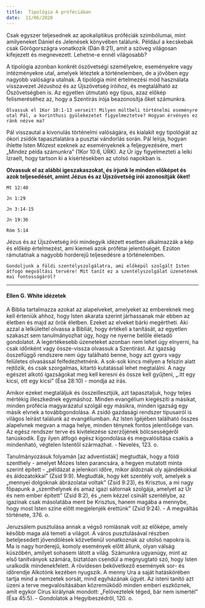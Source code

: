 ```yaml
---
title:  Tipológia A próféciában
date:  11/06/2020
---
```


Csak egyszer teljesednek az apokaliptikus próféciák szimbólumai, mint amilyeneket Dániel és Jelenések könyvében találunk. Például a kecskebak csak Görögországra vonatkozik (Dán 8:21), amit a szöveg világosan kifejezett és megnevezett. Lehetne-e ennél világosabb?

A tipológia azonban konkrét ószövetségi személyekre, eseményekre vagy intézményekre utal, amelyek léteztek a történelemben, de a jövőben egy nagyobb valóságra utalnak. A tipológia mint értelmezési mód használata visszavezet Jézushoz és az Újszövetség íróihoz, és megtalálható az Ószövetségben is. Az egyetlen útmutató egy típus, azaz előkép felismeréséhez az, hogy a Szentírás írója beazonosítja őket számunkra.

`Olvassuk el 1Kor 10:1-13 verseit! Milyen múltbeli történelmi eseményre utal Pál, a korinthusi gyülekezetet figyelmeztetve? Hogyan érvényes ez ránk nézve ma?`

Pál visszautal a kivonulás történelmi valóságára, és kialakít egy tipológiát az ókori zsidók tapasztalatára a pusztai vándorlás során. Pál leírja, hogyan ihlette Isten Mózest ezeknek az eseményeknek a feljegyezésére, mert „Mindez példa számunkra” (1Kor 10:6, ÚRK). Az Úr így figyelmezteti a lelki Izraelt, hogy tartson ki a kísértésekben az utolsó napokban is.

**Olvassuk el az alábbi igeszakaszokat, és írjunk le minden előképet és azok teljesedését, amint Jézus és az Újszövetség írói azonosítják őket!**

`Mt 12:40`

`Jn 1:29`

`Jn 3:14-15`

`Jn 19:36`

`Róm 5:14`

Jézus és az Újszövetség írói mindegyik idézett esetben alkalmazzák a kép és előkép értelmezést, ami kiemeli azok prófétai jelentőségét. Ezúton rámutatnak a nagyobb horderejű teljesedésre a történelemben.

`Gondoljunk a földi szentélyszolgálatra, ami előképül szolgált Isten átfogó megváltási tervére! Mit tanít ez a szentélyszolgálat üzenetének mai fontosságáról?`

---

#### Ellen G. White idézetek

A Biblia tartalmazza azokat az alapelveket, amelyeket az embereknek meg kell érteniük ahhoz, hogy Isten akarata szerint járhassanak már ebben az életben és majd az örök életben. Ezeket az elveket bárki megértheti. Aki azzal a lelkülettel olvassa a Bibliát, hogy értékeli a tanítását, az egyetlen szakaszt sem tanulmányozhat úgy, hogy ne nyerne belőle életadó gondolatot. A legértékesebb üzeneteket azonban nem lehet úgy elnyerni, ha csak időnként vagy össze-vissza olvassuk a Szentírást. Az igazság összefüggő rendszere nem úgy található benne, hogy azt gyors vagy felületes olvasással felfedezhetnénk. A sok-sok kincs mélyen a felszín alatt rejtőzik, és csak szorgalmas, kitartó kutatással lehet megtalálni. A nagy egészet alkotó igazságokat meg kell keresni és össze kell gyűjteni, „.itt egy kicsi, ott egy kicsi” (Ésa 28:10) - mondja az írás.

Amikor ezeket megtaláljuk és összeillesztjük, azt tapasztaljuk, hogy teljes mértékig illeszkednek egymáshoz. Minden evangélium kiegészíti a másikat, minden prófécia magyarázatul szolgál egy másikra, minden igazság egy másik elvnek a továbbgondolása. A zsidó gazdasági rendszer típusairól is világos leírást találunk az evangéliumban. Az Isten Igéjében található összes alapelvnek megvan a maga helye, minden ténynek fontos jelentősége van. Az egész rendszer terve és kivitelezése szerzőjének bölcsességéről tanúskodik. Egy ilyen átfogó egész kigondolása és megvalósítása csakis a mindenható, végtelen Istentől származhat. - Nevelés, 123. o.

Tanulmányozásuk folyamán [az adventisták] megtudták, hogy a földi szenthely - amelyet Mózes Isten parancsára, a hegyen mutatott minta szerint épített - „példázat a jelenkori időre, mikor áldoznak oly ajándékokkal és áldozatokkal” (Zsid 9:9). Megtudták, hogy két szentély volt, amelyek a „mennyei dolgoknak ábrázolatai voltak” (Zsid 9:23), és Krisztus, a mi nagy főpapunk a „szenthelynek és amaz igazi sátornak szolgája, amelyet az Úr és nem ember épített” (Zsid 8:2), és „nem kézzel csinált szentélybe, az igazinak csak másolatába ment be Krisztus, hanem magába a mennybe, hogy most Isten színe előtt megjelenjék érettünk” (Zsid 9:24). - A megváltás története, 376. o.

Jeruzsálem pusztulása annak a végső romlásnak volt az előképe, amely később maga alá temeti a világot. A város pusztulásával részben beteljesedett jövendölések közvetlenül vonatkoznak az utolsó napokra is. Ma is nagy horderejű, komoly események előtt állunk, olyan válság küszöbén, amilyet sohasem látott a világ. Számunkra ugyanúgy, mint az első tanítványok számára, biztatóan csendül a megnyugtató szó, hogy Isten uralkodik mindenekfelett. A rövidesen bekövetkező események sor- és időrendje Alkotónk kezében nyugszik. A menny Ura a saját hatáskörében tartja mind a nemzetek sorsát, mind egyházának ügyét. Az isteni tanító azt üzeni a terve megvalósításában közreműködő minden emberi eszköznek, amit egykor Círus királynak mondott: „Felöveztelek téged, bár nem ismertél” (Ésa 45:5). - Gondolatok a Hegyibeszédről, 120. o.

